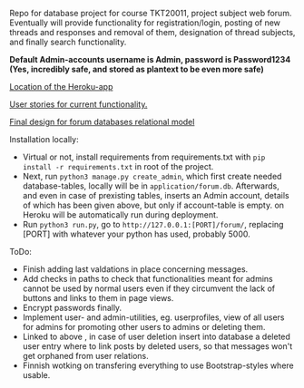 Repo for database project for course TKT20011, project subject web forum. Eventually will provide functionality for registration/login, posting of new threads and responses and removal of them, designation of thread subjects, and finally search functionality.

**Default Admin-accounts username is Admin, password is Password1234 (Yes, incredibly safe, and stored as plantext to be even more safe)**

[Location of the Heroku-app](https://arcane-temple-53433.herokuapp.com/forum/)

[User stories for current functionality.](documentation/user_stories.md)

[Final design for forum databases relational model](documentation/forum_relational_model.md)

Installation locally:
  * Virtual or not, install requirements from requirements.txt with `pip install -r requirements.txt` in root of the project.
  * Next, run `python3 manage.py create_admin`, which first create needed database-tables, locally will be in `application/forum.db`. Afterwards, and even in case of prexisting tables, inserts an Admin account, details of which has been given above, but only if account-table is empty. on Heroku will be automatically run during deployment.
  * Run `python3 run.py`, go to `http://127.0.0.1:[PORT]/forum/`, replacing [PORT] with whatever your python has used, probably 5000.

ToDo: 
  * Finish adding last valdations in place concerning messages.
  * Add checks in paths to check that functionalities meant for admins cannot be used by normal users even if they circumvent the lack of buttons and links to them in page views.
  * Encrypt passwords finally.
  * Implement user- and admin-utilities, eg. userprofiles, view of all users for admins for promoting other users to admins or deleting them.
  * Linked to above , in case of user deletion insert into database a deleted user entry where to link posts by deleted users, so that messages won't get orphaned from user relations.  
  * Finnish wotking on transfering everything to use Bootstrap-styles where usable.